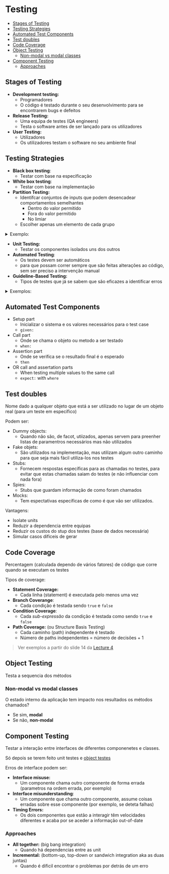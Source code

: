 # Testing <!-- omit in toc -->

- [Stages of Testing](#stages-of-testing)
- [Testing Strategies](#testing-strategies)
- [Automated Test Components](#automated-test-components)
- [Test doubles](#test-doubles)
- [Code Coverage](#code-coverage)
- [Object Testing](#object-testing)
  - [Non-modal vs modal classes](#non-modal-vs-modal-classes)
- [Component Testing](#component-testing)
  - [Approaches](#approaches)


## Stages of Testing

- **Development testing:**
  - Programadores
  - O código é testado durante o seu desenvolvimento para se encontrarem bugs e defeitos
- **Release Testing:**
  - Uma equipa de testes (QA engineers)
  - Testa o software antes de ser lançado para os utilizadores
- **User Testing:**
  - Utilizadores
  - Os utilizadores testam o software no seu ambiente final

## Testing Strategies

- **Black box testing**:
  - Testar com base na especificação
- **White box testing**:
  - Testar com base na implementação
- **Partition Testing:**
  - Identifcar conjuntos de inputs que podem desencadear comportamentos semelhantes
    - Dentro do valor permitido
    - Fora do valor permitido
    - No limiar
  - Escolher apenas um elemento de cada grupo
<details><summary> Exemplo: </summary>

```
if (daysLate <= MAX_FINE_PERIOD)
    fine = daysLate * DAILY_FINE
else
    fine = MAX_FINE 
```

- Dentro do valor permitido
  - entre 0 e MAX_FINE_PERIOD
- Fora do valor permitido
  - MAX_FINE_PERIOD + 50
  - 0 - 20
- No limiar
  - MAX_FINE_PERIOD
  - MAX_FINE_PERIOD + 1
  - 0
  - 0 - 1
</details>

- **Unit Testing:**
  - Testar os componentes isolados uns dos outros
- **Automated Testing**:
  - Os testes devem ser automáticos 
  - para que possam correr sempre que são feitas alterações ao código, sem ser preciso a intervenção manual
- **Guideline-Based Testing:**
  - Tipos de testes que já se sabem que são eficazes a identificar erros
<details><summary> Exemplos: </summary>

- Inputs que forcem o sistema a gerar erros
- Inputs que causem overflow
- Repetir o mesmo input várias vezes
- Forçar resultados bué pequenos
</details> 

## Automated Test Components

- Setup part
  - Inicializar o sistema e os valores necessários para o test case
  - `given:`
- Call part
  - Onde se chama o objeto ou metodo a ser testado
  - `when:`
- Assertion part
  - Onde se verifica se o resultado final é o esperado
  - `then`
- OR call and assertation parts
  - When testing multiple values to the same call
  - `expect:` with `where`

## Test doubles

Nome dado a qualquer objeto que está a ser utilizado no lugar de um objeto real (para um teste em específico)

Podem ser:
- Dummy objects:
  - Quando não são, de facot, utiizados, apenas servem para preenher listas de paramentros necessários mas não utilizados
- Fake objets:
  - São utilizados na implementação, mas utilizam algum outro caminho para que seja mais fácil utiliza-los nos testes
- Stubs:
  - Fornecem respostas específicas para as chamadas no testes, para evitar que estas chamadas saiam do testes (e não influenciar com nada fora)
- Spies:
  - Stubs que guardam informação de como foram chamados
- Mocks:
  - Tem espectativas especificas de como é que vão ser utilizados.
  
Vantagens:
- Isolate units
- Reduzir a dependencia entre equipas
- Reduzir os custos do stup dos testes (base de dados necessária)
- Simular casos dificeis de gerar

## Code Coverage

Percentagem (calculada dependo de vários fatores) de código que corre quando se executam os testes

Tipos de coverage:
- **Statement Coverage:**
  - Cada linha (statement) é executada pelo menos uma vez
- **Branch Coverange**:
  - Cada condição é testada sendo `true` e `false`
- **Condition Coverage**:
  - Cada _sub-expressão_ da condição é testada como sendo `true` e `false`
- **Path Coverage:** (ou Structure Basis Testing)
  - Cada caminho (path) independente é testado
  - Número de paths independentes = número de decisões + 1

> Ver exemplos a partir do slide 14 da [Lecture 4](../lectures/Lecture%2004%20-%20blue.pdf)

## Object Testing

Testa a sequencia dos métodos

### Non-modal vs modal classes

O estado interno da aplicação tem impacto nos resultados os métodos chamados?
- Se sim, **modal**
- Se não, **non-modal**

## Component Testing

Testar a interação entre interfaces de diferentes componenetes e classes.

Só depois se terem feito unit testes e [object testes](#object-testing)

Erros de interface podem ser:
- **Interface misuse:**
  - Um componente chama outro componente de forma errada (parametros na ordem errada, por exemplo)
- **Interface misunderstanding**:
  - Um componente que chama outro componente, assume coisas erradas sobre esse componente (por exemplo, se deteta falhas)
- **Timing Errors:**
  - Os dois componentes que estão a interagir têm velocidades diferentes e acaba por se aceder a informação out-of-date

### Approaches

- **All together:** (big bang integration)
  - Quando há dependencias entre as unit
- **Incremental:** (bottom-up, top-down or sandwich integration aka as duas juntas)
  - Quando é dificil encontrar o problemas por detrás de um erro